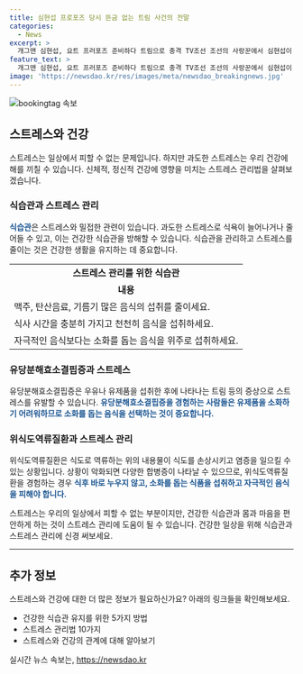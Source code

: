 ```yaml
---
title: 심현섭 프로포즈 당시 뜬금 없는 트림 사건의 전말
categories:
  - News
excerpt: >
  개그맨 심현섭, 요트 프러포즈 준비하다 트림으로 충격 TV조선 조선의 사랑꾼에서 심현섭이 연인에게 프러포즈를 하려다 갑자기 트림을 겪어 출연진들을 놀라게 했다. 심현섭의 트림 사건을 통해 건강 문제에 관심이 쏠리는데, 트림의 원인과 식습관, 유당분해효소결핍증, 위식도역류질환 등과의 관련성 등을 알아보자. 트림을 줄이기 위한 식습관과 예방법에 대한 정보도 소개된다. (총 146자)
feature_text: >
  개그맨 심현섭, 요트 프러포즈 준비하다 트림으로 충격 TV조선 조선의 사랑꾼에서 심현섭이 연인에게 프러포즈를 하려다 갑자기 트림을 겪어 출연진들을 놀라게 했다. 심현섭의 트림 사건을 통해 건강 문제에 관심이 쏠리는데, 트림의 원인과 식습관, 유당분해효소결핍증, 위식도역류질환 등과의 관련성 등을 알아보자. 트림을 줄이기 위한 식습관과 예방법에 대한 정보도 소개된다. (총 146자)
image: 'https://newsdao.kr/res/images/meta/newsdao_breakingnews.jpg'
---
```


<p><img src="https://newsdao.kr/res/images/meta/newsdao_breakingnews.jpg" alt="bookingtag 속보" /></p>

<h2 data-ke-size="size26">스트레스와 건강</h2>

<p data-ke-size="size16">스트레스는 일상에서 피할 수 없는 문제입니다. 하지만 과도한 스트레스는 우리 건강에 해를 끼칠 수 있습니다. 신체적, 정신적 건강에 영향을 미치는 스트레스 관리법을 살펴보겠습니다.</p>

<h3>식습관과 스트레스 관리</h3>

<p data-ke-size="size16"><b><span style="color: #1a5490;">식습관</span></b>은 스트레스와 밀접한 관련이 있습니다. 과도한 스트레스로 식욕이 늘어나거나 줄어들 수 있고, 이는 건강한 식습관을 방해할 수 있습니다. 식습관을 관리하고 스트레스를 줄이는 것은 건강한 생활을 유지하는 데 중요합니다.</p>

<table>
    <tr>
        <td style="text-align: center; height: 17px;"><b>스트레스 관리를 위한 식습관</b></td>
    </tr>
    <tr>
        <td style="text-align: center; height: 17px;"><b>내용</b></td>
    </tr>
    <tr>
        <td style="text-align: left; height: 17px;">맥주, 탄산음료, 기름기 많은 음식의 섭취를 줄이세요.</td>
    </tr>
    <tr>
        <td style="text-align: left; height: 17px;">식사 시간을 충분히 가지고 천천히 음식을 섭취하세요.</td>
    </tr>
    <tr>
        <td style="text-align: left; height: 17px;">자극적인 음식보다는 소화를 돕는 음식을 위주로 섭취하세요.</td>
    </tr>
</table>

<h3>유당분해효소결핍증과 스트레스</h3>

<p data-ke-size="size16">유당분해효소결핍증은 우유나 유제품을 섭취한 후에 나타나는 트림 등의 증상으로 스트레스를 유발할 수 있습니다. <b><span style="color: #1a5490;">유당분해효소결핍증을 경험하는 사람들은 유제품을 소화하기 어려워하므로 소화를 돕는 음식을 선택하는 것이 중요합니다.</span></b></p>

<h3>위식도역류질환과 스트레스 관리</h3>

<p data-ke-size="size16">위식도역류질환은 식도로 역류하는 위의 내용물이 식도를 손상시키고 염증을 일으킬 수 있는 상황입니다. 상황이 악화되면 다양한 합병증이 나타날 수 있으므로, 위식도역류질환을 경험하는 경우 <b><span style="color: #1a5490;">식후 바로 누우지 않고, 소화를 돕는 식품을 섭취하고 자극적인 음식을 피해야 합니다.</span></b></p>

<p data-ke-size="size16">스트레스는 우리의 일상에서 피할 수 없는 부분이지만, 건강한 식습관과 몸과 마음을 편안하게 하는 것이 스트레스 관리에 도움이 될 수 있습니다. 건강한 일상을 위해 식습관과 스트레스 관리에 신경 써보세요.</p>

<hr>

<h2 data-ke-size="size26">추가 정보</h2>

<p data-ke-size="size16">스트레스와 건강에 대한 더 많은 정보가 필요하신가요? 아래의 링크들을 확인해보세요.</p>

<ul>
    <li>건강한 식습관 유지를 위한 5가지 방법</li>
    <li>스트레스 관리법 10가지</li>
    <li>스트레스와 건강의 관계에 대해 알아보기</li>
</ul>
실시간 뉴스 속보는, <a href="https://newsdao.kr" rel="dofollow">https://newsdao.kr</a>


